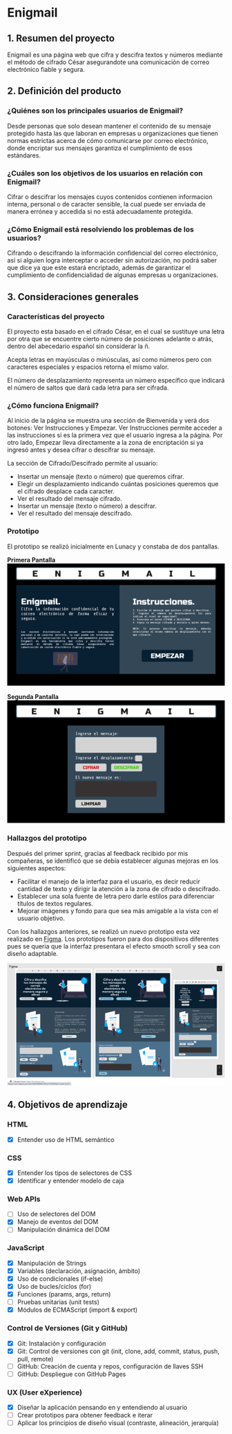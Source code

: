 # Enigmail


## 1. Resumen del proyecto
Enigmail es una página web que cifra y descifra textos y números mediante el método de cifrado César asegurandote una comunicación de correo electrónico fiable y segura.

## 2. Definición del producto

### ¿Quiénes son los principales usuarios de Enigmail?
Desde personas que solo desean mantener el contenido de su mensaje protegido hasta las que laboran en empresas u organizaciones que tienen normas estrictas acerca de cómo comunicarse por correo electrónico, donde encriptar sus mensajes garantiza el cumplimiento de esos estándares.
### ¿Cuáles son los objetivos de los usuarios en relación con Enigmail?
Cifrar o descifrar los mensajes cuyos contenidos contienen informacion interna, personal o de caracter sensible, la cual puede ser enviada de manera errónea y accedida si no está adecuadamente protegida.
### ¿Cómo Enigmail está resolviendo los problemas de los usuarios?
Cifrando o descifrando la información confidencial del correo electrónico, así si alguien logra interceptar o acceder sin autorización, no podrá saber que dice ya que este estará encriptado, además de garantizar el cumplimiento de confidencialidad de algunas empresas u organizaciones.

## 3. Consideraciones generales
### Características del proyecto

El proyecto esta basado en el cifrado César, en el cual se sustituye una letra por otra que se encuentre cierto número de posiciones adelante o atrás, dentro del abecedario español sin considerar la ñ.

Acepta letras en mayúsculas o minúsculas, así como números pero con caracteres especiales y espacios retorna el mismo valor.

El número de desplazamiento representa un número específico que indicará el número de saltos que dará cada letra para ser cifrada.
### ¿Cómo funciona Enigmail?
Al inicio de la página se muestra una sección de Bienvenida y verá dos botones: Ver Instrucciones y Empezar. Ver Instrucciones permite acceder a las instrucciones si es la primera vez que el usuario ingresa a la página. Por otro lado, Empezar lleva directamente a la zona de encriptación si ya ingresó antes y desea cifrar o descifrar su mensaje.

La sección de Cifrado/Descifrado permite al usuario:
* Insertar un mensaje (texto o número) que queremos cifrar.
* Elegir un desplazamiento indicando cuántas posiciones queremos que el cifrado desplace cada caracter.
* Ver el resultado del mensaje cifrado.
* Insertar un mensaje (texto o número) a descifrar.
* Ver el resultado del mensaje descifrado.

### Prototipo
El prototipo se realizó inicialmente en Lunacy y constaba de dos pantallas.

**Primera Pantalla**
![imagen1](page1.png)

**Segunda Pantalla**
![imagen2](page2.png)

### Hallazgos del prototipo
Después del primer sprint, gracias al feedback recibido por mis compañeras, se identificó que se debía establecer algunas mejoras en los siguientes aspectos:
- Facilitar el manejo de la interfaz para el usuario, es decir reducir cantidad de texto y dirigir la atención a la zona de cifrado o descifrado.
- Establecer una sola fuente de letra pero darle estilos para diferenciar títulos de textos regulares.
- Mejorar imágenes y fondo para que sea más amigable a la vista con el usuario objetivo.

Con los hallazgos anteriores, se realizó un nuevo prototipo esta vez realizado en [Figma](https://www.figma.com/). Los prototipos fueron para dos dispositivos diferentes pues se queria que la interfaz presentara el efecto smooth scroll y sea con diseño adaptable.

![prototipo](prototipoFigma.png)

## 4. Objetivos de aprendizaje

### HTML

- [x] Entender uso de HTML semántico

### CSS

- [x] Entender los tipos de selectores de CSS
- [x] Identificar y entender modelo de caja

### Web APIs

- [ ] Uso de selectores del DOM
- [x] Manejo de eventos del DOM
- [ ] Manipulación dinámica del DOM

### JavaScript

- [x] Manipulación de Strings
- [x] Variables (declaración, asignación, ámbito)
- [x] Uso de condicionales (if-else)
- [x] Uso de bucles/ciclos (for)
- [x] Funciones (params, args, return)
- [ ] Pruebas unitarias (unit tests)
- [x] Módulos de ECMAScript (import & export)

### Control de Versiones (Git y GitHub)

- [x] Git: Instalación y configuración
- [x] Git: Control de versiones con git (init, clone, add, commit, status, push, pull, remote)
- [ ] GitHub: Creación de cuenta y repos, configuración de llaves SSH
- [ ] GitHub: Despliegue con GitHub Pages

### UX (User eXperience)

- [x] Diseñar la aplicación pensando en y entendiendo al usuario
- [ ] Crear prototipos para obtener feedback e iterar
- [ ] Aplicar los principios de diseño visual (contraste, alineación, jerarquía)

